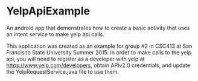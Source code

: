 # YelpApiExample
An android app that demonstrates how to create a basic activity that uses an intent service to make yelp api calls.

This application was created as an example for group #2 in CSC413 at San Francisco
State University Summer 2015.  In order to make calls to the yelp api, you will
need to register as a developer with yelp at https://www.yelp.com/developers,
obtain APIv2.0 credentials, and update the YelpRequestService.java file to use
them.
